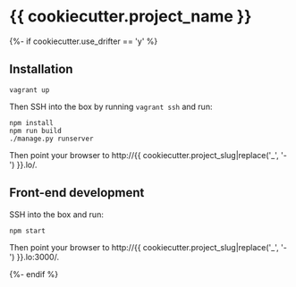 {{ cookiecutter.project_name }}
=======
{%- if cookiecutter.use_drifter == 'y' %}

Installation
------------

```
vagrant up
```

Then SSH into the box by running `vagrant ssh` and run:

```
npm install
npm run build
./manage.py runserver
```

Then point your browser to http://{{ cookiecutter.project_slug|replace('_', '-') }}.lo/.

Front-end development
-------------

SSH into the box and run:

```
npm start
```

Then point your browser to http://{{ cookiecutter.project_slug|replace('_', '-') }}.lo:3000/.

{%- endif %}

